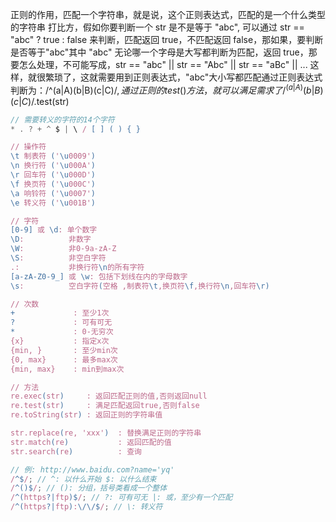 正则的作用，匹配一个字符串，就是说，这个正则表达式，匹配的是一个什么类型的字符串
打比方，假如你要判断一个 str 是不是等于 "abc", 可以通过 str == "abc" ? true : false 来判断，匹配返回 true，不匹配返回 false，那如果，要判断是否等于"abc"其中 "abc" 无论哪一个字母是大写都判断为匹配，返回 true，那要怎么处理，不可能写成，str == "abc" || str == "Abc" || str == "aBc" || ... 这样，就很繁琐了，这就需要用到正则表达式，"abc"大小写都匹配通过正则表达式判断为：/^(a|A)(b|B)(c|C)$/, 通过正则的test()方法，就可以满足需求了 /^(a|A)(b|B)(c|C)$/.test(str)

```js
// 需要转义的字符的14个字符
* . ? + ^ $ | \ / [ ] ( ) { }

// 操作符
\t 制表符 ('\u0009')
\n 换行符 ('\u000A')
\r 回车符 ('\u000D')
\f 换页符 ('\u000C')
\a 响铃符 ('\u0007')
\e 转义符 ('\u001B')

// 字符
[0-9] 或 \d: 单个数字
\D:          非数字
\W:          非0-9a-zA-Z
\S:          非空白字符
.:           非换行符\n的所有字符
[a-zA-Z0-9_] 或 \w: 包括下划线在内的字母数字
\s:          空白字符(空格 ,制表符\t,换页符\f,换行符\n,回车符\r)

// 次数
+             : 至少1次
?             : 可有可无
*             : 0-无穷次
{x}           : 指定x次
{min, }       : 至少min次
{0, max}      : 最多max次
{min, max}    : min到max次

// 方法
re.exec(str)     : 返回匹配正则的值,否则返回null
re.test(str)     : 满足匹配返回true,否则false
re.toString(str) : 返回正则的字符串值

str.replace(re, 'xxx')  : 替换满足正则的字符串
str.match(re)           : 返回匹配的值
str.search(re)          : 查询
```

```js
// 例: http://www.baidu.com?name='yq'
/^$/; // ^: 以什么开始 $: 以什么结束
/^()$/; // (): 分组，括号类看成一个整体
/^(https?|ftp)$/; // ?: 可有可无 |: 或，至少有一个匹配
/^(https?|ftp):\/\/$/; // \: 转义符
```
